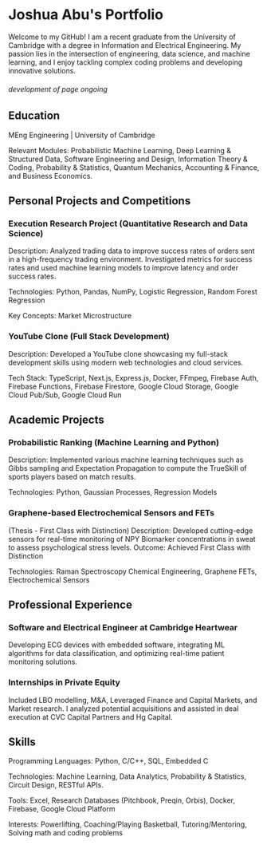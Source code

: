 # Joshua Abu's Portfolio
Welcome to my GitHub! I am a recent graduate from the University of Cambridge with a degree in Information and Electrical Engineering. My passion lies in the intersection of engineering, data science, and machine learning, and I enjoy tackling complex coding problems and developing innovative solutions.
###### *development of page ongoing*
## Education
 MEng Engineering | University of Cambridge

 Relevant Modules: Probabilistic Machine Learning, Deep Learning & Structured Data, Software Engineering and Design, Information Theory & Coding, Probability & Statistics, Quantum Mechanics, Accounting & Finance, and Business Economics.

## Personal Projects and Competitions

### Execution Research Project (Quantitative Research and Data Science)
Description: Analyzed trading data to improve success rates of orders sent in a high-frequency trading environment. Investigated metrics for success rates and used machine learning models to improve latency and order success rates.

Technologies: Python, Pandas, NumPy, Logistic Regression, Random Forest Regression

Key Concepts: Market Microstructure

### YouTube Clone (Full Stack Development)
Description: Developed a YouTube clone showcasing my full-stack development skills using modern web technologies and cloud services.

Tech Stack: TypeScript, Next.js, Express.js, Docker, FFmpeg, Firebase Auth, Firebase Functions, Firebase Firestore, Google Cloud Storage, Google Cloud Pub/Sub, Google Cloud Run

## Academic Projects
### Probabilistic Ranking (Machine Learning and Python)
Description: Implemented various machine learning techniques such as Gibbs sampling and Expectation Propagation to compute the TrueSkill of sports players based on match results.

Technologies: Python, Gaussian Processes, Regression Models
### Graphene-based Electrochemical Sensors and FETs 
  (Thesis - First Class with Distinction)
Description: Developed cutting-edge sensors for real-time monitoring of NPY Biomarker concentrations in sweat to assess psychological stress levels.
Outcome: Achieved First Class with Distinction

Technologies: Raman Spectroscopy Chemical Engineering, Graphene FETs, Electrochemical Sensors

## Professional Experience
### Software and Electrical Engineer at Cambridge Heartwear
Developing ECG devices with embedded software, integrating ML algorithms for data classification, and optimizing real-time patient monitoring solutions.

### Internships in Private Equity
Included LBO modelling, M&A, Leveraged Finance and Capital Markets, and Market research.
I analyzed potential acquisitions and assisted in deal execution at CVC Capital Partners and Hg Capital.

## Skills
Programming Languages: Python, C/C++, SQL, Embedded C

Technologies: Machine Learning, Data Analytics, Probability & Statistics, Circuit Design, RESTful APIs.

Tools: Excel, Research Databases (Pitchbook, Preqin, Orbis), Docker, Firebase, Google Cloud Platform

Interests: Powerlifting, Coaching/Playing Basketball, Tutoring/Mentoring, Solving math and coding problems
